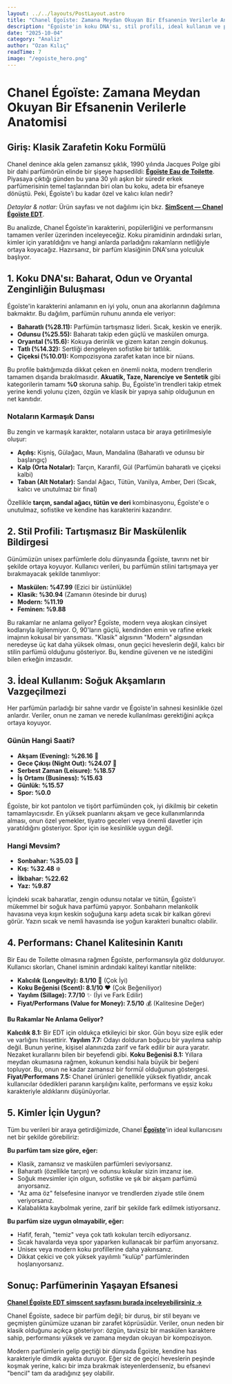 ```yaml
---
layout: ../../layouts/PostLayout.astro
title: "Chanel Égoïste: Zamana Meydan Okuyan Bir Efsanenin Verilerle Anatomisi"
description: "Égoïste'in koku DNA'sı, stil profili, ideal kullanım ve performansını verilerle inceleyen kapsamlı analiz."
date: "2025-10-04"
category: "Analiz"
author: "Ozan Kılıç"
readTime: 7
image: "/egoiste_hero.png"
---
```



# Chanel Égoïste: Zamana Meydan Okuyan Bir Efsanenin Verilerle Anatomisi

## Giriş: Klasik Zarafetin Koku Formülü

Chanel denince akla gelen zamansız şıklık, 1990 yılında Jacques Polge  gibi bir dahi parfümörün elinde bir şişeye hapsedildi: **[Égoïste Eau de Toilette](https://www.simscent.com/p/chanel/goste-eau-de-toilette)**. Piyasaya çıktığı günden bu yana 30 yılı aşkın bir süredir erkek parfümerisinin temel taşlarından biri olan bu koku, adeta bir efsaneye dönüştü. Peki, Égoïste'i bu kadar özel ve kalıcı kılan nedir?

*Detaylar & notlar:* Ürün sayfası ve not dağılımı için bkz. **[SimScent — Chanel Égoïste EDT](https://www.simscent.com/p/chanel/goste-eau-de-toilette)**.

Bu analizde, Chanel Égoïste'in karakterini, popülerliğini ve performansını tamamen veriler üzerinden inceleyeceğiz. Koku piramidinin ardındaki sırları, kimler için yaratıldığını ve hangi anlarda parladığını rakamların netliğiyle ortaya koyacağız. Hazırsanız, bir parfüm klasiğinin DNA'sına yolculuk başlıyor.

## 1. Koku DNA'sı: Baharat, Odun ve Oryantal Zenginliğin Buluşması

Égoïste'in karakterini anlamanın en iyi yolu, onun ana akorlarının dağılımına bakmaktır. Bu dağılım, parfümün ruhunu anında ele veriyor:

-   **Baharatlı (%28.11):** Parfümün tartışmasız lideri. Sıcak, keskin ve enerjik.
-   **Odunsu (%25.55):** Baharatı takip eden güçlü ve maskülen omurga.
-   **Oryantal (%15.6):** Kokuya derinlik ve gizem katan zengin dokunuş.
-   **Tatlı (%14.32):** Sertliği dengeleyen sofistike bir tatlılık.
-   **Çiçeksi (%10.01):** Kompozisyona zarafet katan ince bir nüans.

Bu profile baktığımızda dikkat çeken en önemli nokta, modern trendlerin tamamen dışarıda bırakılmasıdır. **Akuatik, Taze, Narenciye ve Sentetik** gibi kategorilerin tamamı **%0** skoruna sahip. Bu, Égoïste'in trendleri takip etmek yerine kendi yolunu çizen, özgün ve klasik bir yapıya sahip olduğunun en net kanıtıdır.

### Notaların Karmaşık Dansı

Bu zengin ve karmaşık karakter, notaların ustaca bir araya getirilmesiyle oluşur:

-   **Açılış:** Kişniş, Gülağacı, Maun, Mandalina (Baharatlı ve odunsu bir başlangıç)
-   **Kalp (Orta Notalar):** Tarçın, Karanfil, Gül (Parfümün baharatlı ve çiçeksi kalbi)
-   **Taban (Alt Notalar):** Sandal Ağacı, Tütün, Vanilya, Amber, Deri (Sıcak, kalıcı ve unutulmaz bir final)

Özellikle **tarçın, sandal ağacı, tütün ve deri** kombinasyonu, Égoïste'e o unutulmaz, sofistike ve kendine has karakterini kazandırır.

## 2. Stil Profili: Tartışmasız Bir Maskülenlik Bildirgesi

Günümüzün unisex parfümlerle dolu dünyasında Égoïste, tavrını net bir şekilde ortaya koyuyor. Kullanıcı verileri, bu parfümün stilini tartışmaya yer bırakmayacak şekilde tanımlıyor:

-   **Maskülen: %47.99** (Ezici bir üstünlükle)
-   **Klasik: %30.94** (Zamanın ötesinde bir duruş)
-   **Modern: %11.19**
-   **Feminen: %9.88**

Bu rakamlar ne anlama geliyor? Égoïste, modern veya akışkan cinsiyet kodlarıyla ilgilenmiyor. O, 90'ların güçlü, kendinden emin ve rafine erkek imajının kokusal bir yansıması. "Klasik" algısının "Modern" algısından neredeyse üç kat daha yüksek olması, onun geçici heveslerin değil, kalıcı bir stilin parfümü olduğunu gösteriyor. Bu, kendine güvenen ve ne istediğini bilen erkeğin imzasıdır.

## 3. İdeal Kullanım: Soğuk Akşamların Vazgeçilmezi

Her parfümün parladığı bir sahne vardır ve Égoïste'in sahnesi kesinlikle özel anlardır. Veriler, onun ne zaman ve nerede kullanılması gerektiğini açıkça ortaya koyuyor.

### Günün Hangi Saati?

-   **Akşam (Evening): %26.16** 🎩
-   **Gece Çıkışı (Night Out): %24.07** 🌃
-   **Serbest Zaman (Leisure): %18.57**
-   **İş Ortamı (Business): %15.63**
-   **Günlük: %15.57**
-   **Spor: %0.0**

Égoïste, bir kot pantolon ve tişört parfümünden çok, iyi dikilmiş bir ceketin tamamlayıcısıdır. En yüksek puanlarını akşam ve gece kullanımlarında alması, onun özel yemekler, tiyatro geceleri veya önemli davetler için yaratıldığını gösteriyor. Spor için ise kesinlikle uygun değil.

### Hangi Mevsim?

-   **Sonbahar: %35.03** 🍂
-   **Kış: %32.48** ❄️
-   **İlkbahar: %22.62**
-   **Yaz: %9.87**

İçindeki sıcak baharatlar, zengin odunsu notalar ve tütün, Égoïste'i mükemmel bir soğuk hava parfümü yapıyor. Sonbaharın melankolik havasına veya kışın keskin soğuğuna karşı adeta sıcak bir kalkan görevi görür. Yazın sıcak ve nemli havasında ise yoğun karakteri bunaltıcı olabilir.

## 4. Performans: Chanel Kalitesinin Kanıtı

Bir Eau de Toilette olmasına rağmen Égoïste, performansıyla göz dolduruyor. Kullanıcı skorları, Chanel isminin ardındaki kaliteyi kanıtlar nitelikte:

-   **Kalıcılık (Longevity): 8.1/10** 💪 (Çok İyi)
-   **Koku Beğenisi (Scent): 8.1/10** ❤️ (Çok Beğeniliyor)
-   **Yayılım (Sillage): 7.7/10** ✨ (İyi ve Fark Edilir)
-   **Fiyat/Performans (Value for Money): 7.5/10** 💰 (Kalitesine Değer)

**Bu Rakamlar Ne Anlama Geliyor?**

**Kalıcılık 8.1:** Bir EDT için oldukça etkileyici bir skor. Gün boyu size eşlik eder ve varlığını hissettirir. **Yayılım 7.7:** Odayı dolduran boğucu bir yayılıma sahip değil. Bunun yerine, kişisel alanınızda zarif ve fark edilir bir aura yaratır. Nezaket kurallarını bilen bir beyefendi gibi. **Koku Beğenisi 8.1:** Yıllara meydan okumasına rağmen, kokunun kendisi hala büyük bir beğeni topluyor. Bu, onun ne kadar zamansız bir formül olduğunun göstergesi. **Fiyat/Performans 7.5:** Chanel ürünleri genellikle yüksek fiyatlıdır, ancak kullanıcılar ödedikleri paranın karşılığını kalite, performans ve eşsiz koku karakteriyle aldıklarını düşünüyorlar.

## 5. Kimler İçin Uygun?

Tüm bu verileri bir araya getirdiğimizde, Chanel **[Égoïste](https://www.simscent.com/p/chanel/goste-eau-de-toilette)**'in ideal kullanıcısını net bir şekilde görebiliriz:

**Bu parfüm tam size göre, eğer:**

-   Klasik, zamansız ve maskülen parfümleri seviyorsanız.
-   Baharatlı (özellikle tarçın) ve odunsu kokular sizin imzanız ise.
-   Soğuk mevsimler için olgun, sofistike ve şık bir akşam parfümü arıyorsanız.
-   "Az ama öz" felsefesine inanıyor ve trendlerden ziyade stile önem veriyorsanız.
-   Kalabalıkta kaybolmak yerine, zarif bir şekilde fark edilmek istiyorsanız.

**Bu parfüm size uygun olmayabilir, eğer:**

-   Hafif, ferah, "temiz" veya çok tatlı kokuları tercih ediyorsanız.
-   Sıcak havalarda veya spor yaparken kullanacak bir parfüm arıyorsanız.
-   Unisex veya modern koku profillerine daha yakınsanız.
-   Dikkat çekici ve çok yüksek yayılımlı "kulüp" parfümlerinden hoşlanıyorsanız.

## Sonuç: Parfümerinin Yaşayan Efsanesi

**[Chanel Égoïste EDT simscent sayfasını burada inceleyebilirsiniz →](https://www.simscent.com/p/chanel/goste-eau-de-toilette)**

Chanel Égoïste, sadece bir parfüm değil; bir duruş, bir stil beyanı ve geçmişten günümüze uzanan bir zarafet köprüsüdür. Veriler, onun neden bir klasik olduğunu açıkça gösteriyor: özgün, tavizsiz bir maskülen karaktere sahip, performansı yüksek ve zamana meydan okuyan bir kompozisyon.

Modern parfümlerin gelip geçtiği bir dünyada Égoïste, kendine has karakteriyle dimdik ayakta duruyor. Eğer siz de geçici heveslerin peşinde koşmak yerine, kalıcı bir imza bırakmak isteyenlerdenseniz, bu efsanevi "bencil" tam da aradığınız şey olabilir.

